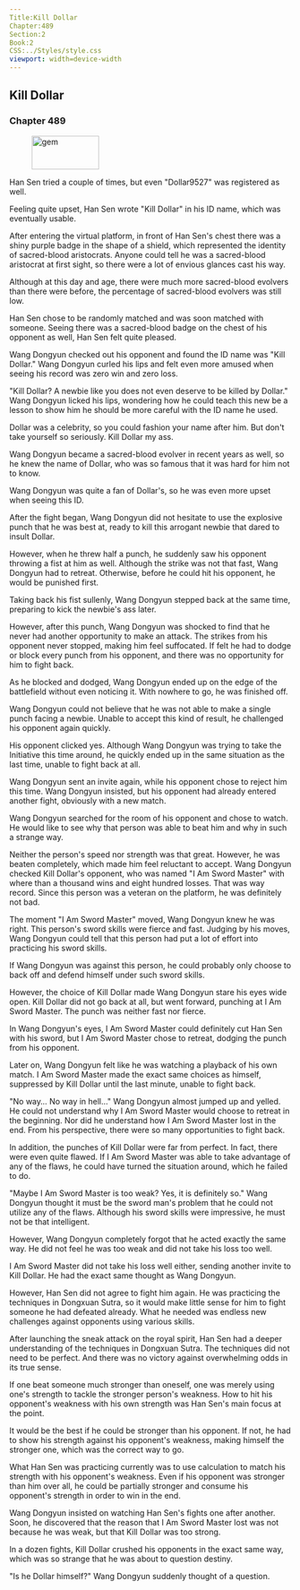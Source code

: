 ```yaml
---
Title:Kill Dollar 
Chapter:489 
Section:2 
Book:2 
CSS:../Styles/style.css 
viewport: width=device-width
---
```

  
## Kill Dollar
### Chapter 489
  
<figure>
	<img src="../Images/gem.gif" alt="gem" id="gem" width="120" height="60" />
</figure>
  

  
Han Sen tried a couple of times, but even "Dollar9527" was registered as well.

Feeling quite upset, Han Sen wrote "Kill Dollar" in his ID name, which was eventually usable.

After entering the virtual platform, in front of Han Sen's chest there was a shiny purple badge in the shape of a shield, which represented the identity of sacred-blood aristocrats. Anyone could tell he was a sacred-blood aristocrat at first sight, so there were a lot of envious glances cast his way.

Although at this day and age, there were much more sacred-blood evolvers than there were before, the percentage of sacred-blood evolvers was still low.

Han Sen chose to be randomly matched and was soon matched with someone. Seeing there was a sacred-blood badge on the chest of his opponent as well, Han Sen felt quite pleased.

Wang Dongyun checked out his opponent and found the ID name was "Kill Dollar." Wang Dongyun curled his lips and felt even more amused when seeing his record was zero win and zero loss.

"Kill Dollar? A newbie like you does not even deserve to be killed by Dollar." Wang Dongyun licked his lips, wondering how he could teach this new be a lesson to show him he should be more careful with the ID name he used.

Dollar was a celebrity, so you could fashion your name after him. But don't take yourself so seriously. Kill Dollar my ass.

Wang Dongyun became a sacred-blood evolver in recent years as well, so he knew the name of Dollar, who was so famous that it was hard for him not to know.

Wang Dongyun was quite a fan of Dollar's, so he was even more upset when seeing this ID.

After the fight began, Wang Dongyun did not hesitate to use the explosive punch that he was best at, ready to kill this arrogant newbie that dared to insult Dollar.

However, when he threw half a punch, he suddenly saw his opponent throwing a fist at him as well. Although the strike was not that fast, Wang Dongyun had to retreat. Otherwise, before he could hit his opponent, he would be punished first.

Taking back his fist sullenly, Wang Dongyun stepped back at the same time, preparing to kick the newbie's ass later.

However, after this punch, Wang Dongyun was shocked to find that he never had another opportunity to make an attack. The strikes from his opponent never stopped, making him feel suffocated. If felt he had to dodge or block every punch from his opponent, and there was no opportunity for him to fight back.

As he blocked and dodged, Wang Dongyun ended up on the edge of the battlefield without even noticing it. With nowhere to go, he was finished off.

Wang Dongyun could not believe that he was not able to make a single punch facing a newbie. Unable to accept this kind of result, he challenged his opponent again quickly.

His opponent clicked yes. Although Wang Dongyun was trying to take the Initiative this time around, he quickly ended up in the same situation as the last time, unable to fight back at all.

Wang Dongyun sent an invite again, while his opponent chose to reject him this time. Wang Dongyun insisted, but his opponent had already entered another fight, obviously with a new match.

Wang Dongyun searched for the room of his opponent and chose to watch. He would like to see why that person was able to beat him and why in such a strange way.

Neither the person's speed nor strength was that great. However, he was beaten completely, which made him feel reluctant to accept. Wang Dongyun checked Kill Dollar's opponent, who was named "I Am Sword Master" with where than a thousand wins and eight hundred losses. That was way record. Since this person was a veteran on the platform, he was definitely not bad.

The moment "I Am Sword Master" moved, Wang Dongyun knew he was right. This person's sword skills were fierce and fast. Judging by his moves, Wang Dongyun could tell that this person had put a lot of effort into practicing his sword skills.

If Wang Dongyun was against this person, he could probably only choose to back off and defend himself under such sword skills.

However, the choice of Kill Dollar made Wang Dongyun stare his eyes wide open. Kill Dollar did not go back at all, but went forward, punching at I Am Sword Master. The punch was neither fast nor fierce.

In Wang Dongyun's eyes, I Am Sword Master could definitely cut Han Sen with his sword, but I Am Sword Master chose to retreat, dodging the punch from his opponent.

Later on, Wang Dongyun felt like he was watching a playback of his own match. I Am Sword Master made the exact same choices as himself, suppressed by Kill Dollar until the last minute, unable to fight back.

"No way… No way in hell…" Wang Dongyun almost jumped up and yelled. He could not understand why I Am Sword Master would choose to retreat in the beginning. Nor did he understand how I Am Sword Master lost in the end. From his perspective, there were so many opportunities to fight back.

In addition, the punches of Kill Dollar were far from perfect. In fact, there were even quite flawed. If I Am Sword Master was able to take advantage of any of the flaws, he could have turned the situation around, which he failed to do.

"Maybe I Am Sword Master is too weak? Yes, it is definitely so." Wang Dongyun thought it must be the sword man's problem that he could not utilize any of the flaws. Although his sword skills were impressive, he must not be that intelligent.

However, Wang Dongyun completely forgot that he acted exactly the same way. He did not feel he was too weak and did not take his loss too well.

I Am Sword Master did not take his loss well either, sending another invite to Kill Dollar. He had the exact same thought as Wang Dongyun.

However, Han Sen did not agree to fight him again. He was practicing the techniques in Dongxuan Sutra, so it would make little sense for him to fight someone he had defeated already. What he needed was endless new challenges against opponents using various skills.

After launching the sneak attack on the royal spirit, Han Sen had a deeper understanding of the techniques in Dongxuan Sutra. The techniques did not need to be perfect. And there was no victory against overwhelming odds in its true sense.

If one beat someone much stronger than oneself, one was merely using one's strength to tackle the stronger person's weakness. How to hit his opponent's weakness with his own strength was Han Sen's main focus at the point.

It would be the best if he could be stronger than his opponent. If not, he had to show his strength against his opponent's weakness, making himself the stronger one, which was the correct way to go.

What Han Sen was practicing currently was to use calculation to match his strength with his opponent's weakness. Even if his opponent was stronger than him over all, he could be partially stronger and consume his opponent's strength in order to win in the end.

Wang Dongyun insisted on watching Han Sen's fights one after another. Soon, he discovered that the reason that I Am Sword Master lost was not because he was weak, but that Kill Dollar was too strong.

In a dozen fights, Kill Dollar crushed his opponents in the exact same way, which was so strange that he was about to question destiny.

"Is he Dollar himself?" Wang Dongyun suddenly thought of a question.